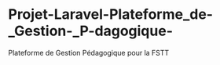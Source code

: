 # Projet-Laravel-Plateforme_de-_Gestion-_P-dagogique-
Plateforme de Gestion  Pédagogique pour la FSTT
